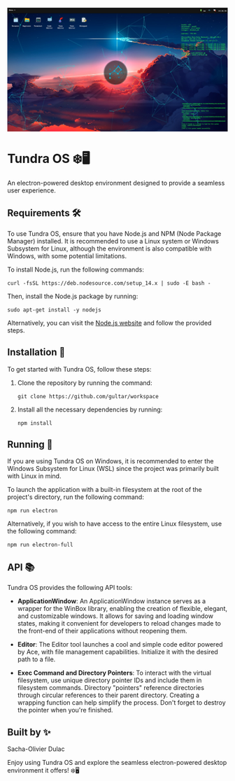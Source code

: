 ![tundraos](/static/images/tundraos.jpg)

# Tundra OS ❄️🖥️

An electron-powered desktop environment designed to provide a seamless user experience.

## Requirements 🛠️

To use Tundra OS, ensure that you have Node.js and NPM (Node Package Manager) installed. It is recommended to use a Linux system or Windows Subsystem for Linux, although the environment is also compatible with Windows, with some potential limitations.

To install Node.js, run the following commands:

```
curl -fsSL https://deb.nodesource.com/setup_14.x | sudo -E bash -
```

Then, install the Node.js package by running:

```
sudo apt-get install -y nodejs
```

Alternatively, you can visit the [Node.js website](https://nodejs.org/en/) and follow the provided steps.

## Installation 🚀

To get started with Tundra OS, follow these steps:

1. Clone the repository by running the command:

   ```
   git clone https://github.com/gultar/workspace
   ```

2. Install all the necessary dependencies by running:

   ```
   npm install
   ```

## Running 🏃

If you are using Tundra OS on Windows, it is recommended to enter the Windows Subsystem for Linux (WSL) since the project was primarily built with Linux in mind.

To launch the application with a built-in filesystem at the root of the project's directory, run the following command:

```
npm run electron
```

Alternatively, if you wish to have access to the entire Linux filesystem, use the following command:

```
npm run electron-full
```

## API 📚

Tundra OS provides the following API tools:

- **ApplicationWindow**: An ApplicationWindow instance serves as a wrapper for the WinBox library, enabling the creation of flexible, elegant, and customizable windows. It allows for saving and loading window states, making it convenient for developers to reload changes made to the front-end of their applications without reopening them.

- **Editor**: The Editor tool launches a cool and simple code editor powered by Ace, with file management capabilities. Initialize it with the desired path to a file.

- **Exec Command and Directory Pointers**: To interact with the virtual filesystem, use unique directory pointer IDs and include them in filesystem commands. Directory "pointers" reference directories through circular references to their parent directory. Creating a wrapping function can help simplify the process. Don't forget to destroy the pointer when you're finished.

## Built by ✨

Sacha-Olivier Dulac

Enjoy using Tundra OS and explore the seamless electron-powered desktop environment it offers! ❄️🖥️